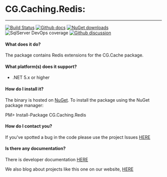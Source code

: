 # CG.Caching.Redis: 
---
[![Build Status](https://dev.azure.com/codegator/CG.Caching.Redis/_apis/build/status/CodeGator.CG.Caching.Redis?branchName=main)](https://dev.azure.com/codegator/CG.Caching.Redis/_build/latest?definitionId=63&branchName=main)
[![Github docs](https://img.shields.io/static/v1?label=Documentation&message=online&color=blue)](https://codegator.github.io/CG.Caching.Redis/)
[![NuGet downloads](https://img.shields.io/nuget/dt/CG.Caching.Redis.svg?style=flat)](https://nuget.org/packages/CG.Caching.Redis)
![SqlServer DevOps coverage](https://img.shields.io/azure-devops/coverage/codegator/CG.Caching.Redis/63)
[![Github discussion](https://img.shields.io/badge/Discussion-online-blue)](https://github.com/CodeGator/CG.Caching.Redis/discussions)

#### What does it do?
The package contains Redis extensions for the CG.Cache package.

#### What platform(s) does it support?
* .NET 5.x or higher

#### How do I install it?
The binary is hosted on [NuGet](https://www.nuget.org/packages/CG.Caching.Redis/). To install the package using the NuGet package manager:

PM> Install-Package CG.Caching.Redis

#### How do I contact you?
If you've spotted a bug in the code please use the project Issues [HERE](https://github.com/CodeGator/CG.Caching.Redis/issues)

#### Is there any documentation?
There is developer documentation [HERE](https://codegator.github.io/CG.Caching.Redis/)

We also blog about projects like this one on our website, [HERE](http://www.codegator.com)